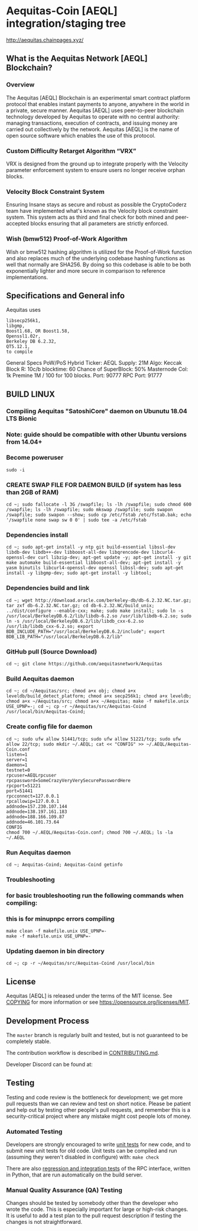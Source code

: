 Aequitas-Coin [AEQL] integration/staging tree
=====================================

http://aequitas.chainpages.xyz/

What is the Aequitas Network [AEQL] Blockchain?
----------------------------------------


### Overview
The Aequitas [AEQL] Blockchain is an experimental smart contract platform protocol that enables 
instant payments to anyone, anywhere in the world in a private, secure manner. 
Aequitas [AEQL] uses peer-to-peer blockchain technology developed by Aequitas to operate
with no central authority: managing transactions, execution of contracts, and 
issuing money are carried out collectively by the network. Aequitas [AEQL] is the name of 
open source software which enables the use of this protocol.

### Custom Difficulty Retarget Algorithm “VRX”
VRX is designed from the ground up to integrate properly with the Velocity parameter enforcement system to ensure users no longer receive orphan blocks.

### Velocity Block Constraint System
Ensuring Insane stays as secure and robust as possible the CryptoCoderz team have implemented what's known as the Velocity block constraint system. This system acts as third and final check for both mined and peer-accepted blocks ensuring that all parameters are strictly enforced.

### Wish (bmw512) Proof-of-Work Algorithm
Wish or bmw512 hashing algorithm is utilized for the Proof-of-Work function and also replaces much of the underlying codebase hashing functions as well that normally are SHA256. By doing so this codebase is able to be both exponentially lighter and more secure in comparison to reference implementations.

Specifications and General info
------------------
Aequitas uses 

	libsecp256k1,
	libgmp,
	Boost1.68, OR Boost1.58,  
	Openssl1.02r,
	Berkeley DB 6.2.32,
	QT5.12.1,
	to compile


General Specs
	PoW/PoS Hybrid
	Ticker: AEQL
	Supply: 21M
	Algo: Keccak
	Block R: 10c/b
	blocktime: 60
	Chance of SuperBlock: 50%
	Masternode Col: 1k
	Premine 1M / 100 for 100 blocks.
	Port: 90777
	RPC Port: 91777


BUILD LINUX
-----------
### Compiling Aequitas "SatoshiCore" daemon on Ubunutu 18.04 LTS Bionic
### Note: guide should be compatible with other Ubuntu versions from 14.04+

### Become poweruser
```
sudo -i
```
### CREATE SWAP FILE FOR DAEMON BUILD (if system has less than 2GB of RAM)
```
cd ~; sudo fallocate -l 3G /swapfile; ls -lh /swapfile; sudo chmod 600 /swapfile; ls -lh /swapfile; sudo mkswap /swapfile; sudo swapon /swapfile; sudo swapon --show; sudo cp /etc/fstab /etc/fstab.bak; echo '/swapfile none swap sw 0 0' | sudo tee -a /etc/fstab
```

### Dependencies install
```
cd ~; sudo apt-get install -y ntp git build-essential libssl-dev libdb-dev libdb++-dev libboost-all-dev libqrencode-dev libcurl4-openssl-dev curl libzip-dev; apt-get update -y; apt-get install -y git make automake build-essential libboost-all-dev; apt-get install -y yasm binutils libcurl4-openssl-dev openssl libssl-dev; sudo apt-get install -y libgmp-dev; sudo apt-get install -y libtool;
```

### Dependencies build and link
```
cd ~; wget http://download.oracle.com/berkeley-db/db-6.2.32.NC.tar.gz; tar zxf db-6.2.32.NC.tar.gz; cd db-6.2.32.NC/build_unix; ../dist/configure --enable-cxx; make; sudo make install; sudo ln -s /usr/local/BerkeleyDB.6.2/lib/libdb-6.2.so /usr/lib/libdb-6.2.so; sudo ln -s /usr/local/BerkeleyDB.6.2/lib/libdb_cxx-6.2.so /usr/lib/libdb_cxx-6.2.so; export BDB_INCLUDE_PATH="/usr/local/BerkeleyDB.6.2/include"; export BDB_LIB_PATH="/usr/local/BerkeleyDB.6.2/lib"
```

### GitHub pull (Source Download)
```
cd ~; git clone https://github.com/aequitasnetwork/Aequitas
```

### Build Aequitas daemon
```
cd ~; cd ~/Aequitas/src; chmod a+x obj; chmod a+x leveldb/build_detect_platform; chmod a+x secp256k1; chmod a+x leveldb; chmod a+x ~/Aequitas/src; chmod a+x ~/Aequitas; make -f makefile.unix USE_UPNP=-; cd ~; cp -r ~/Aequitas/src/Aequitas-Coind /usr/local/bin/Aequitas-Coind;
```

### Create config file for daemon
```
cd ~; sudo ufw allow 51441/tcp; sudo ufw allow 51221/tcp; sudo ufw allow 22/tcp; sudo mkdir ~/.AEQL; cat << "CONFIG" >> ~/.AEQL/Aequitas-Coin.conf
listen=1
server=1
daemon=1
testnet=0
rpcuser=AEQLrpcuser
rpcpassword=SomeCrazyVeryVerySecurePasswordHere
rpcport=51221
port=51441
rpcconnect=127.0.0.1
rpcallowip=127.0.0.1
addnode=157.230.107.144
addnode=138.197.161.183
addnode=188.166.109.87
addnode=46.101.73.64
CONFIG
chmod 700 ~/.AEQL/Aequitas-Coin.conf; chmod 700 ~/.AEQL; ls -la ~/.AEQL
```

### Run Aequitas daemon
```
cd ~; Aequitas-Coind; Aequitas-Coind getinfo
```

### Troubleshooting
### for basic troubleshooting run the following commands when compiling:
### this is for minupnpc errors compiling

```
make clean -f makefile.unix USE_UPNP=-
make -f makefile.unix USE_UPNP=-
```
### Updating daemon in bin directory
```
cd ~; cp -r ~/Aequitas/src/Aequitas-Coind /usr/local/bin
```

License
-------

Aequitas [AEQL] is released under the terms of the MIT license. See [COPYING](COPYING) for more
information or see https://opensource.org/licenses/MIT.

Development Process
-------------------

The `master` branch is regularly built and tested, but is not guaranteed to be
completely stable.

The contribution workflow is described in [CONTRIBUTING.md](CONTRIBUTING.md).

Developer Discord can be found at:

Testing
-------

Testing and code review is the bottleneck for development; we get more pull
requests than we can review and test on short notice. Please be patient and help out by testing
other people's pull requests, and remember this is a security-critical project where any mistake might cost people
lots of money.

### Automated Testing

Developers are strongly encouraged to write [unit tests](/doc/unit-tests.md) for new code, and to
submit new unit tests for old code. Unit tests can be compiled and run
(assuming they weren't disabled in configure) with: `make check`

There are also [regression and integration tests](/qa) of the RPC interface, written
in Python, that are run automatically on the build server.

### Manual Quality Assurance (QA) Testing

Changes should be tested by somebody other than the developer who wrote the
code. This is especially important for large or high-risk changes. It is useful
to add a test plan to the pull request description if testing the changes is
not straightforward.
